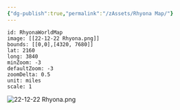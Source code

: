 ```yaml
---
{"dg-publish":true,"permalink":"/zAssets/Rhyona Map/"}
---
```



```leaflet
id: RhyonaWorldMap
image: [[22-12-22 Rhyona.png]]
bounds: [[0,0],[4320, 7680]]
lat: 2160
long: 3840
minZoom: -3
defaultZoom: -3
zoomDelta: 0.5
unit: miles
scale: 1
```

![22-12-22 Rhyona.png](/img/user/zAssets/22-12-22%20Rhyona.png)